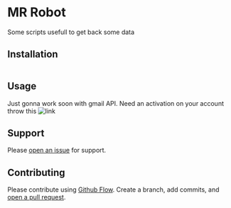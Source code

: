 # MR Robot

Some scripts usefull to get back some data

## Installation


```sh
```

## Usage

Just gonna work soon with gmail API. Need an activation on your account throw this ![link](https://developers.google.com/gmail/api/quickstart/nodejs)

## Support

Please [open an issue](https://github.com/fraction/readme-boilerplate/issues/new) for support.

## Contributing

Please contribute using [Github Flow](https://guides.github.com/introduction/flow/). Create a branch, add commits, and [open a pull request](https://github.com/fraction/readme-boilerplate/compare/).
